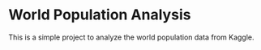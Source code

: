 # World Population Analysis
This is a simple project to analyze the world population data from Kaggle.